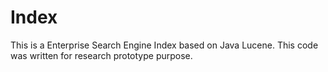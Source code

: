 # Index
This is a Enterprise Search Engine Index based on Java Lucene. This code was written for research prototype purpose.
